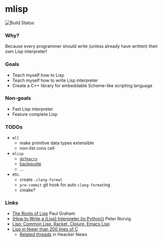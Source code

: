 # mlisp

![Build Status](https://travis-ci.com/chanryu/mlisp.svg?branch=master)

### Why?
Because every programmer should write (unless already have written) their own Lisp interpreter!

### Goals

- Teach myself how to Lisp
- Teach myself how to write Lisp interpreter
- Create a C++ library for embeddable Scheme-like scripting language

### Non-goals

- Fast Lisp interpreter
- Feature complete Lisp

### TODOs

- `mll`
  - make primitive data types extensible
  - non-list cons cell
- `mlisp`
  - [`defmacro`](http://www.gigamonkeys.com/book/macros-defining-your-own.html)
  - [backquote](http://www.lispworks.com/documentation/HyperSpec/Body/02_df.htm)
  - ...
- etc.
  - create `.clang-format`
  - `pre-commit` git hook for auto `clang-format`ing
  - cmake?

### Links

- [The Roots of Lisp](http://www.paulgraham.com/rootsoflisp.html)  Paul Graham
- [(How to Write a (Lisp) Interpreter (in Python))](http://norvig.com/lispy.html) Peter Norvig
- [Lisp: Common Lisp, Racket, Clojure, Emacs Lisp](http://hyperpolyglot.org/lisp)
- [Lisp in fewer than 200 lines of C](https://news.ycombinator.com/item?id=15781883)
   - [Related threads](https://carld.github.io/2017/06/20/lisp-in-less-than-200-lines-of-c.html) in Heacker News
